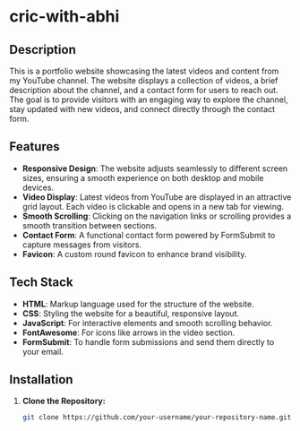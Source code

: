 # cric-with-abhi

## Description

This is a portfolio website showcasing the latest videos and content from my YouTube channel. The website displays a collection of videos, a brief description about the channel, and a contact form for users to reach out. The goal is to provide visitors with an engaging way to explore the channel, stay updated with new videos, and connect directly through the contact form.

## Features

- **Responsive Design**: The website adjusts seamlessly to different screen sizes, ensuring a smooth experience on both desktop and mobile devices.
- **Video Display**: Latest videos from YouTube are displayed in an attractive grid layout. Each video is clickable and opens in a new tab for viewing.
- **Smooth Scrolling**: Clicking on the navigation links or scrolling provides a smooth transition between sections.
- **Contact Form**: A functional contact form powered by FormSubmit to capture messages from visitors.
- **Favicon**: A custom round favicon to enhance brand visibility.

## Tech Stack

- **HTML**: Markup language used for the structure of the website.
- **CSS**: Styling the website for a beautiful, responsive layout.
- **JavaScript**: For interactive elements and smooth scrolling behavior.
- **FontAwesome**: For icons like arrows in the video section.
- **FormSubmit**: To handle form submissions and send them directly to your email.

## Installation

1. **Clone the Repository:**
   ```bash
   git clone https://github.com/your-username/your-repository-name.git
